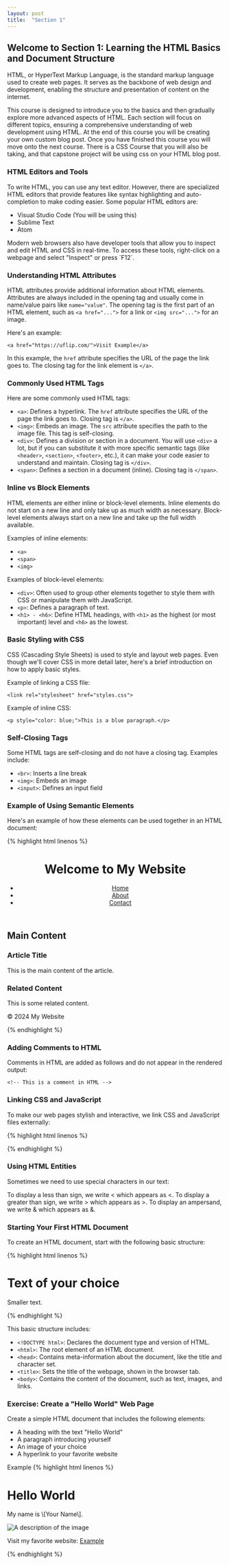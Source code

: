 ```yaml
---
layout: post
title:  "Section 1"
---
```


## Welcome to Section 1: Learning the HTML Basics and Document Structure

HTML, or HyperText Markup Language, is the standard markup language used to create web pages. It serves as the backbone of web design and development, enabling the structure and presentation of content on the internet.

This course is designed to introduce you to the basics and then gradually explore more advanced aspects of HTML. Each section will focus on different topics, ensuring a comprehensive understanding of web development using HTML. At the end of this course you will be creating your own custom blog post. Once you have finished this course you will move onto the next course. There is a CSS Course that you will also be taking, and that capstone project will be using css on your HTML blog post.

### HTML Editors and Tools

To write HTML, you can use any text editor. However, there are specialized HTML editors that provide features like syntax highlighting and auto-completion to make coding easier. Some popular HTML editors are:

*   Visual Studio Code (You will be using this)
*   Sublime Text
*   Atom

Modern web browsers also have developer tools that allow you to inspect and edit HTML and CSS in real-time. To access these tools, right-click on a webpage and select "Inspect" or press \`F12\`.

### Understanding HTML Attributes

HTML attributes provide additional information about HTML elements. Attributes are always included in the opening tag and usually come in name/value pairs like `name="value"`. The opening tag is the first part of an HTML element, such as `<a href="...">` for a link or `<img src="...">` for an image.

Here's an example:

    <a href="https://uflip.com/">Visit Example</a>
  

In this example, the `href` attribute specifies the URL of the page the link goes to. The closing tag for the link element is `</a>`.

### Commonly Used HTML Tags

Here are some commonly used HTML tags:

*   `<a>`: Defines a hyperlink. The `href` attribute specifies the URL of the page the link goes to. Closing tag is `</a>`.
*   `<img>`: Embeds an image. The `src` attribute specifies the path to the image file. This tag is self-closing.
*   `<div>`: Defines a division or section in a document. You will use `<div>` a lot, but if you can substitute it with more specific semantic tags (like `<header>`, `<section>`, `<footer>`, etc.), it can make your code easier to understand and maintain. Closing tag is `</div>`.
*   `<span>`: Defines a section in a document (inline). Closing tag is `</span>`.

### Inline vs Block Elements

HTML elements are either inline or block-level elements. Inline elements do not start on a new line and only take up as much width as necessary. Block-level elements always start on a new line and take up the full width available.

Examples of inline elements:

*   `<a>`
*   `<span>`
*   `<img>`

Examples of block-level elements:

*   `<div>`: Often used to group other elements together to style them with CSS or manipulate them with JavaScript.
*   `<p>`: Defines a paragraph of text.
*   `<h1> - <h6>`: Define HTML headings, with `<h1>` as the highest (or most important) level and `<h6>` as the lowest.

### Basic Styling with CSS

CSS (Cascading Style Sheets) is used to style and layout web pages. Even though we'll cover CSS in more detail later, here's a brief introduction on how to apply basic styles.

Example of linking a CSS file:

`<link rel="stylesheet" href="styles.css">`

Example of inline CSS:

`<p style="color: blue;">This is a blue paragraph.</p>`

### Self-Closing Tags

Some HTML tags are self-closing and do not have a closing tag. Examples include:

*   `<br>`: Inserts a line break
*   `<img>`: Embeds an image
*   `<input>`: Defines an input field

### Example of Using Semantic Elements

Here's an example of how these elements can be used together in an HTML document:

{% highlight html linenos %}
<!DOCTYPE html>
<html lang="en">
<head>
    <meta charset="UTF-8">
    <meta name="viewport" content="width=device-width, initial-scale=1.0">
    <title>Your Page Title Here</title>
</head>
<body>
    <header>
        <h1>Welcome to My Website</h1>
        <!-- Navigation section -->
        <nav>
            <ul>
                <li><a href="index.html">Home</a></li>
                <li><a href="about.html">About</a></li>
                <li><a href="contact.html">Contact</a></li>
            </ul>
        </nav>
    </header>
    <!-- Main content section -->
    <section>
        <h2>Main Content</h2>
        <!-- Article within the main content -->
        <article>
            <h3>Article Title</h3>
            <p>This is the main content of the article.</p>
        </article>
    </section>
    <!-- Sidebar section -->
    <aside>
        <h3>Related Content</h3>
        <p>This is some related content.</p>
    </aside>
    <!-- Footer section -->
    <footer>
        <p>© 2024 My Website</p>
    </footer>
</body>
</html>
{% endhighlight %}

### Adding Comments to HTML

Comments in HTML are added as follows and do not appear in the rendered output:

`<!-- This is a comment in HTML -->`

  

### Linking CSS and JavaScript

To make our web pages stylish and interactive, we link CSS and JavaScript files externally:

{% highlight html linenos %}

<link rel="stylesheet" href="styles.css">
<script src="script.js"></script>
{% endhighlight %}

### Using HTML Entities

Sometimes we need to use special characters in our text:

To display a less than sign, we write &lt; which appears as <.
To display a greater than sign, we write &gt; which appears as >.
To display an ampersand, we write &amp; which appears as &.
  

### Starting Your First HTML Document

To create an HTML document, start with the following basic structure:

{% highlight html linenos %}

<!DOCTYPE html>
<html lang="en">
<head>
    <meta charset="UTF-8">
    <meta name="viewport" content="width=device-width, initial-scale=1.0">
    <title>Your Page Title</title>
</head>
<body>
    <h1>Text of your choice</h1>
    <p>Smaller text.</p>
</body>
</html>
{% endhighlight %}


This basic structure includes:

*   `<!DOCTYPE html>`: Declares the document type and version of HTML.
*   `<html>`: The root element of an HTML document.
*   `<head>`: Contains meta-information about the document, like the title and character set.
*   `<title>`: Sets the title of the webpage, shown in the browser tab.
*   `<body>`: Contains the content of the document, such as text, images, and links.

### Exercise: Create a "Hello World" Web Page

Create a simple HTML document that includes the following elements:

*   A heading with the text "Hello World"
*   A paragraph introducing yourself
*   An image of your choice
*   A hyperlink to your favorite website

 Example
    {% highlight html linenos %}
<!DOCTYPE html>
<html>
<head>
    <title>Hello World</title>
</head>
<body>
    <h1>Hello World</h1>
    <p>My name is \[Your Name\].</p>
    <img src="your-image-url.jpg" alt="A description of the image">
    <p>Visit my favorite website: <a href="https://www.example.com">Example</a></p>
</body>
</html>



  {% endhighlight %}

